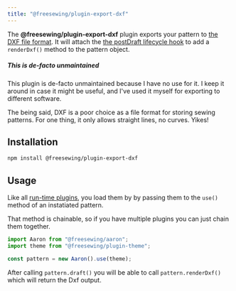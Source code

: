 ```yaml
---
title: "@freesewing/plugin-export-dxf"
---
```


The **@freesewing/plugin-export-dxf** plugin exports your pattern
to [the DXF file format](https://en.wikipedia.org/wiki/AutoCAD_DXF). 
It will attach the [the postDraft lifecycle
hook](/reference/api/hooks/postdraft) to add a `renderDxf()` method
to the pattern object.

<Comment by="joost">

##### This is de-facto unmaintained

This plugin is de-facto unmaintained because I have no use for it.
I keep it around in case it might be useful, and I've used it 
myself for exporting to different software.

The being said, DXF is a poor choice as a file format for storing sewing patterns.
For one thing, it only allows straight lines, no curves. Yikes!

</Comment>

## Installation

```sh
npm install @freesewing/plugin-export-dxf
```

## Usage

Like all [run-time plugins](/guides/plugins/types-of-plugins#run-time-plugins), you
load them by by passing them to the `use()` method of an instatiated pattern. 

That method is chainable, so if you have multiple plugins you can just chain them together.

```js
import Aaron from "@freesewing/aaron";
import theme from "@freesewing/plugin-theme";

const pattern = new Aaron().use(theme);
```

After calling `pattern.draft()` you will be able to call `pattern.renderDxf()` 
which will return the Dxf output.
